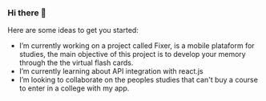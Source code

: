 ### Hi there 👋

Here are some ideas to get you started:

- I’m currently working on a project called Fixer, is a mobile plataform for studies, the main objective of this project is to develop your memory through the the virtual flash cards.
- I’m currently learning about API integration with react.js
- I’m looking to collaborate on the peoples studies that can't buy a course to enter in a college with my app.


